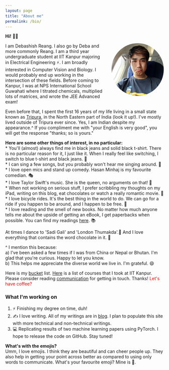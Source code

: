```yaml
---
layout: page
title: "About me"
permalink: /bio/
---
```

**Hi!** 🙆🏻‍
<br>
<p><a href="https://www.instagram.com/reangdeba_/" target="_blank"><img src="/assets/images/duckduck.jpg" style="float: right; max-width: 33%; margin: 0 0 1em 2em; border-radius: 50%"></a></p>
<p>I am Debashish Reang. I also go by Deba and more commonly Reang. I am a third year undergraduate student at IIT Kanpur majoring in Electrical Engineering ⚡. I am broadly interested in Computer Vision and Biology. I would probably end up working in the intersection of these fields. Before coming to Kanpur, I was at NPS International School Guwahati where I titrated chemicals, multiplied lots of matrices, and wrote the JEE Advanced exam!</p>

Even before that, I spent the first 16 years of my life living in a small state known as [Tripura](https://en.wikipedia.org/wiki/Tripura), in the North Eastern part of India (look it up!). I've mostly lived outside of Tripura ever since. Yes, I am Indian despite my appearance.^ If you compliment me with "your English is very good", you will get the response "thanks; so is yours."

**Here are some other things of interest, in no particular:**
<br>
\* You'll (almost) always find me in black jeans and solid black t-shirt. There is no particular reason for it, I just like it. When I really feel like switching, I switch to blue t-shirt and black jeans. 👘
<br>
\* I can sing a few songs, but you probably won't hear me singing around. 🎼
<br>
\* I love open mics and stand up comedy. Hasan Minhaj is my favourite comedian. 🎭
<br>
\* I love Taylor Swift's music. She is the queen, no arguments on that! 🎼
<br>
\* When not working on serious stuff, I prefer scribbling my thoughts on my iPad, writing on this blog, eat chocolates or watch a really romantic movie. 🍿
<br>
\* I love bicycle rides. It's the best thing in the world to do. We can go for a ride if you happen to be around, and I happen to be free. 🚴
<br>
\* I love reading and the smell of new books. No matter how much anyone tells me about the upside of getting an eBook, I get paperbacks when possible. You can find my readings [here](/reads/). 📚

At times I dance to 'Sadi Gali' and 'London Thumakda'.💃 And I love everything that contains the word chocolate in it. 🍫

^ I mention this because:
<br>
a) I've been asked a few times if I was from China or Nepal or Bhutan. I'm glad that you're curious. Happy to let you know.
<br>
b) This helps me appreciate the diverse world we live in. I'm grateful. :smile:

Here is my [bucket](/bucket/) list. [Here](/courses/) is a list of courses that I took at IIT Kanpur. Please consider reading [communication](/communication/) for getting in touch. Thanks! <span style="color: red">Let's have coffee?</span>

### What I'm working on
1. ⚡ Finishing my degree on time, duh!
2. ✍️ I love writing. All of my writings are in [blog](/blog). I plan to populate this site with more technical and non-technical writings.
3. 💻 Replicating results of two machine learning papers using PyTorch. I hope to release the code on GitHub. Stay tuned!

**What's with the emojis?**<br>
Umm, I love emojis. I think they are beautiful and can cheer people up. They also help in getting your point across better as compared to using only words to communicate. What's your favourite emoji? Mine is 🍫.
